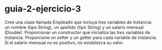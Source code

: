 # guia-2-ejercicio-3
Cree una clase llamada Empleado que incluya tres variables de instancia: un
nombre (tipo String), un apellido (tipo String) y un salario mensual (Double).
Proporcionar un constructor que inicializa las tres variables de instancia. Proporcione
un setter y un getter para cada variable de instancia. Si el salario mensual no es
positivo, no establezca su valor.
